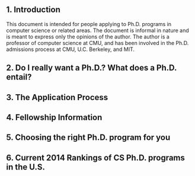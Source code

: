 ## 1. Introduction
This document is intended for people applying to Ph.D. programs in computer science or related areas. 
The document is informal in nature and is meant to express only the opinions of the author. 
The author is a professor of computer science at CMU, and has been involved in the Ph.D. admissions process at CMU, U.C. Berkeley, and MIT.
	

## 2. Do I really want a Ph.D.? What does a Ph.D. entail?
## 3. The Application Process
## 4. Fellowship Information
## 5. Choosing the right Ph.D. program for you
## 6. Current 2014 Rankings of CS Ph.D. programs in the U.S.
